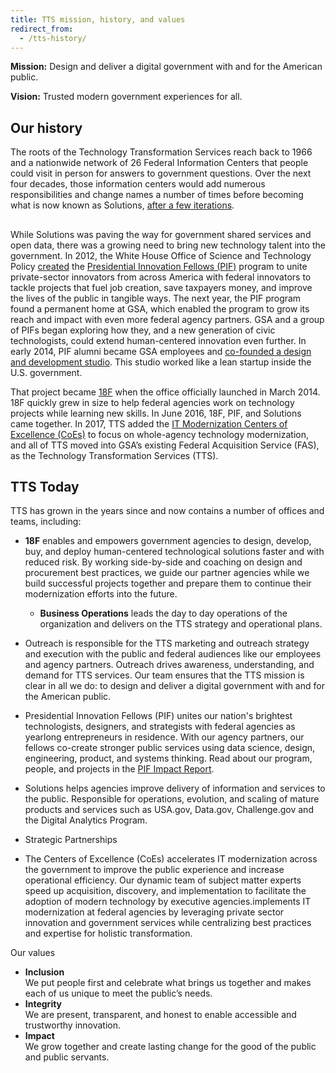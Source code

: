 ```yaml
---
title: TTS mission, history, and values
redirect_from:
  - /tts-history/
---
```

**Mission:** Design and deliver a digital government with and for the American public.

**Vision:** Trusted modern government experiences for all.

## Our history

<!--StartFragment-->

The roots of the Technology Transformation Services reach back to 1966 and a nationwide network of 26 Federal Information Centers that people could visit in person for answers to government questions. Over the next four decades, those information centers would add numerous responsibilities and change names a number of times before becoming what is now known as Solutions, [after a few iterations]({{site.baseurl}}/office-of-solutions/history/).

<!--EndFragment-->

## <!--StartFragment-->

While Solutions was paving the way for government shared services and open data, there was a growing need to bring new technology talent into the government. In 2012, the White House Office of Science and Technology Policy [created](https://obamawhitehouse.archives.gov/the-press-office/2012/08/23/white-house-launches-presidential-innovation-fellows-program) the [Presidential Innovation Fellows (PIF)](https://presidentialinnovationfellows.gov/) program to unite private-sector innovators from across America with federal innovators to tackle projects that fuel job creation, save taxpayers money, and improve the lives of the public in tangible ways. The next year, the PIF program found a permanent home at GSA, which enabled the program to grow its reach and impact with even more federal agency partners. GSA and a group of PIFs began exploring how they, and a new generation of civic technologists, could extend human-centered innovation even further. In early 2014, PIF alumni became GSA employees and [co-founded a design and development studio](https://18f.gsa.gov/2014/09/18/getting-to-work-for-the-american-people/). This studio worked like a lean startup inside the U.S. government.

That project became [18F](https://18f.gsa.gov/) when the office officially launched in March 2014. 18F quickly grew in size to help federal agencies work on technology projects while learning new skills. In June 2016, 18F, PIF, and Solutions came together. In 2017, TTS added the [IT Modernization Centers of Excellence (CoEs)](https://coe.gsa.gov/) to focus on whole-agency technology modernization, and all of TTS moved into GSA’s existing Federal Acquisition Service (FAS), as the Technology Transformation Services (TTS).

<!--EndFragment-->

## TTS Today

<!--StartFragment-->

TTS has grown in the years since and now contains a number of offices and teams, including:

<!--EndFragment-->

* **18F** enables and empowers government agencies to design, develop, buy, and deploy human-centered technological solutions faster and with reduced risk. By working side-by-side and coaching on design and procurement best practices, we guide our partner agencies while we build successful projects together and prepare them to continue their modernization efforts into the future.

  * **Business Operations** leads the day to day operations of the organization and delivers on the TTS strategy and operational plans.
* Outreach is responsible for the TTS marketing and outreach strategy and execution with the public and federal audiences like our employees and agency partners. Outreach drives awareness, understanding, and demand for TTS services. Our team ensures that the TTS mission is clear in all we do: to design and deliver a digital government with and for the American public.
* Presidential Innovation Fellows (PIF) unites our nation's brightest technologists, designers, and strategists with federal agencies as yearlong entrepreneurs in residence. With our agency partners, our fellows co-create stronger public services using data science, design, engineering, product, and systems thinking. Read about our program, people, and projects in the [PIF Impact Report](https://pif.gov/impact).
* Solutions helps agencies improve delivery of information and services to the public. Responsible for operations, evolution, and scaling of mature products and services such as USA.gov, Data.gov, Challenge.gov and the Digital Analytics Program.
* Strategic Partnerships
* The Centers of Excellence (CoEs) accelerates IT modernization across the government to improve the public experience and increase operational efficiency. Our dynamic team of subject matter experts speed up acquisition, discovery, and implementation to facilitate the adoption of modern technology by executive agencies.implements IT modernization at federal agencies by leveraging private sector innovation and government services while centralizing best practices and expertise for holistic transformation.

<!--EndFragment-->Our values

* **Inclusion**\
   We put people first and celebrate what brings us together and makes each of us unique to meet the public’s needs.
* **Integrity**\
   We are present, transparent, and honest to enable accessible and trustworthy innovation.
* **Impact**\
   We grow together and create lasting change for the good of the public and public servants.